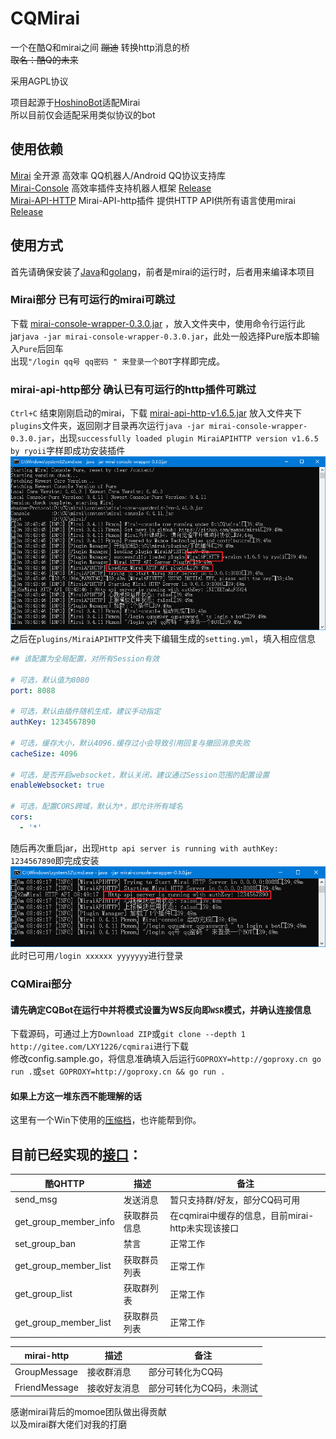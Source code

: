 # CQMirai
一个在酷Q和mirai之间 ~~蹦迪~~ 转换http消息的桥  
~~取名：酷Q的未来~~

采用AGPL协议  

项目起源于[HoshinoBot](https://github.com/Ice-Cirno/HoshinoBot)适配Mirai  
所以目前仅会适配采用类似协议的bot

## 使用依赖
[Mirai](https://github.com/mamoe/mirai) 全开源 高效率 QQ机器人/Android QQ协议支持库  
[Mirai-Console](https://github.com/mamoe/mirai-console) 高效率插件支持机器人框架 [Release](https://github.com/mamoe/mirai-console/releases/tag/wrapper-0.3.0)  
[Mirai-API-HTTP](https://github.com/mamoe/mirai-api-http/releases) Mirai-API-http插件 提供HTTP API供所有语言使用mirai [Release](https://github.com/mamoe/mirai-api-http/releases/latest)

## 使用方式
首先请确保安装了[Java](java.com)和[golang](https://golang.google.cn/)，前者是mirai的运行时，后者用来编译本项目
### Mirai部分 已有可运行的mirai可跳过  
下载
[mirai-console-wrapper-0.3.0.jar](https://github.com/mamoe/mirai-console/releases/download/wrapper-0.3.0/mirai-console-wrapper-0.3.0.jar)
，放入文件夹中，使用命令行运行此jar`java -jar mirai-console-wrapper-0.3.0.jar`，此处一般选择Pure版本即输入`Pure`后回车  
出现`"/login qq号 qq密码 " 来登录一个BOT`字样即完成。

### mirai-api-http部分 确认已有可运行的http插件可跳过
`Ctrl+C` 结束刚刚启动的mirai，下载
[mirai-api-http-v1.6.5.jar](https://github.com/mamoe/mirai-api-http/releases/download/v1.6.5/mirai-api-http-v1.6.5.jar)
放入文件夹下`plugins`文件夹，返回刚才目录再次运行`java -jar mirai-console-wrapper-0.3.0.jar`，出现`successfully loaded plugin MiraiAPIHTTP version v1.6.5 by ryoii`字样即成功安装插件
![放个图吧](img/Snipaste_2020-05-06_08-44-22.png)  
之后在`plugins/MiraiAPIHTTP`文件夹下编辑生成的`setting.yml`，填入相应信息
```yaml
## 该配置为全局配置，对所有Session有效

# 可选，默认值为8080
port: 8088          

# 可选，默认由插件随机生成，建议手动指定
authKey: 1234567890  

# 可选，缓存大小，默认4096.缓存过小会导致引用回复与撤回消息失败
cacheSize: 4096

# 可选，是否开启websocket，默认关闭，建议通过Session范围的配置设置
enableWebsocket: true

# 可选，配置CORS跨域，默认为*，即允许所有域名
cors: 
  - '*'
```
随后再次重启jar，出现`Http api server is running with authKey: 1234567890`即完成安装
![放个图吧](img/Snipaste_2020-05-06_08-50-32.png)  
此时已可用`/login xxxxxx yyyyyyy`进行登录

### CQMirai部分

#### 请先确定CQBot在运行中并将模式设置为WS反向即`WSR`模式，并确认连接信息

下载源码，可通过上方`Download ZIP`或`git clone --depth 1 http://gitee.com/LXY1226/cqmirai`进行下载  
修改config.sample.go，将信息准确填入后运行`GOPROXY=http://goproxy.cn go run .`或`set GOPROXY=http://goproxy.cn && go run .`

#### 如果上方这一堆东西不能理解的话
这里有一个Win下使用的[压缩档](https://cloud.189.cn/t/2E7vIz7RVryq)，也许能帮到你。

## 目前已经实现的[接口](msgutil.go)：



|酷QHTTP|描述|备注|
|-------------|---|---|
|send_msg|发送消息|暂只支持群/好友，部分CQ码可用|
|get_group_member_info|获取群员信息|在cqmirai中缓存的信息，目前mirai-http未实现该接口|
|set_group_ban|禁言|正常工作|
|get_group_member_list|获取群员列表|正常工作|
|get_group_list|获取群列表|正常工作|
|get_group_member_list|获取群员列表|正常工作|

|mirai-http|描述|备注|
|-------------|---|---|
|GroupMessage|接收群消息|部分可转化为CQ码|
|FriendMessage|接收好友消息|部分可转化为CQ码，未测试|

感谢mirai背后的momoe团队做出得贡献  
以及mirai群大佬们对我的打磨  

